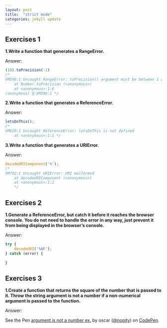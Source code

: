 ```yaml
---
layout: post
title:  "strict mode"
categories: jekyll update
---
```


## **Exercises 1** <br>



**1.Write a function that generates a RangeError.**<br>

<span class="label label-warning">Answer:</span><br>
```javascript
(10).toPrecision(-1)
/*
VM596:1 Uncaught RangeError: toPrecision() argument must be between 1 and 21
    at Number.toPrecision (<anonymous>)
    at <anonymous>:1:6
(anonymous) @ VM596:1 */ 
```


**2.Write a function that generates a ReferenceError.**<br>

<span class="label label-warning">Answer:</span><br>
```javascript
letsDoThis();
/*
VM620:1 Uncaught ReferenceError: letsDoThis is not defined
    at <anonymous>:1:1 */
```


**3.Write a function that generates a URIError.**<br>

<span class="label label-warning">Answer:</span><br>

```javascript
decodeURIComponent('%');
/*
VM792:1 Uncaught URIError: URI malformed
    at decodeURIComponent (<anonymous>)
    at <anonymous>:1:2 
    */ 
```   


## **Exercises 2** <br>



**1.Generate a ReferenceError, but catch it before it reaches the browser console. You do not need to handle the error in any way, just prevent it from being displayed in the browser’s console.**<br>

<span class="label label-warning">Answer:</span><br>


```javascript
try {
    decodeURI('%AF');
} catch (error) {
    
}
```



## **Exercises 3** <br>



**1.Create a function that returns the square of the number that is passed to it. Throw the string argument is not a number if a non-numerical argument is passed to the function.**<br>

<span class="label label-warning">Answer:</span><br>


<p data-height="476" data-theme-id="0" data-slug-hash="bRbRey" data-default-tab="js" data-user="nopity" data-embed-version="2" data-pen-title="argument is not a number ex." class="codepen">See the Pen <a href="https://codepen.io/nopity/pen/bRbRey/">argument is not a number ex.</a> by oscar (<a href="https://codepen.io/nopity">@nopity</a>) on <a href="https://codepen.io">CodePen</a>.</p>
<script async src="https://production-assets.codepen.io/assets/embed/ei.js"></script>



